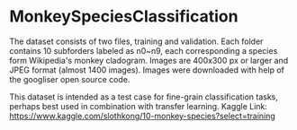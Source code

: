 # MonkeySpeciesClassification

The dataset consists of two files, training and validation. Each folder contains 10 subforders labeled as n0~n9, each corresponding a species form Wikipedia's monkey cladogram. Images are 400x300 px or larger and JPEG format (almost 1400 images). Images were downloaded with help of the googliser open source code.

This dataset is intended as a test case for fine-grain classification tasks, perhaps best used in combination with transfer learning. 
Kaggle Link: https://www.kaggle.com/slothkong/10-monkey-species?select=training
